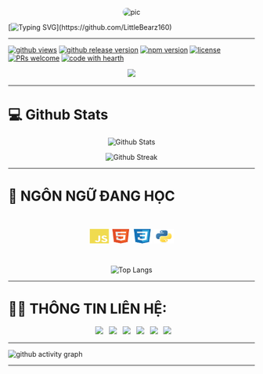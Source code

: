 <p align="center"><img  alt="pic" height="200" style="border-radius:1000px;" src="https://cdn.discordapp.com/attachments/919043312260898836/939163822248300584/1643984496849.png"></p>
 
  [![Typing SVG](https://readme-typing-svg.herokuapp.com?color=%23F70000&size=59&duration=3000&width=1270&height=90&lines=Ch%C3%A0o%2C+t%C3%B4i+l%C3%A0+Bearz+!;H%C3%A3y+xem+qua+GITHUB+c%E1%BB%A7a+t%C3%B4i+!;Cảm+ơn+vì+đã+ủng+hộ+!)](https://github.com/LittleBearz160)
***

[![github views](https://komarev.com/ghpvc/?username=LittleBearz&color=ff6600)](https://github.com/LittleBearz160) [![github release version](https://img.shields.io/github/v/release/nhn/tui.editor.svg?include_prereleases)](https://github.com/LittleBearz160) [![npm version](https://img.shields.io/npm/v/@toast-ui/editor.svg)](https://github.com/LittleBearz160) [![license](https://img.shields.io/github/license/nhn/tui.editor.svg)](https://github.com/LittleBearz160) [![PRs welcome](https://img.shields.io/badge/PRs-welcome-ff69b4.svg)](https://github.com/LittleBearz160) [![code with hearth](https://img.shields.io/badge/%3C%2F%3E%20with%20%E2%99%A5%20by-BEARZ-ff1414.svg)](https://github.com/LittleBearz160)

<div align="center" style"border-radius:15px">
  <img src="https://media.discordapp.net/attachments/919968565606637688/935178148524478494/PicsArt_01-22-11.15.16.jpg?width=1025&height=379" style"width: 100%;border-radius:15px">
</div>

***

# 💻 Github Stats

<p align="center"><img src="https://github-readme-stats.vercel.app/api?username=LittleBearz160&include_all_commits=false&count_private=true&show_icons=true&custom_title=Little%20Bearz&line_height=20&title_color=fd0808&icon_color=cb0202&text_color=D3D3D3&bg_color=0,000000,650101&border_color=fd1212&border_radious=50" alt = "Github Stats"></p>
<p align="center"><img src="http://github-readme-streak-stats.herokuapp.com/?user=LittleBearz160&theme=blood&date_format=j%2Fn%5B%2FY%5D&background=000000&sideNums=D3D3D3&dates=DD1D1D&fire=00FFAB&border=DD0000&stroke=DD0000&ring=DD0C00&currStreakNums=DD0000&currStreakLabel=D3D3D3&sideLabels=D3D3D3" alt = "Github Streak"></p>

***

# 📖 NGÔN NGỮ ĐANG HỌC

<div style="display: inline_block"><br>
  <p align="center"><img align="center" alt="Js" height="30" width="40" src="https://raw.githubusercontent.com/devicons/devicon/master/icons/javascript/javascript-plain.svg">
  <img align="center" alt="HTML" height="30" width="40" src="https://raw.githubusercontent.com/devicons/devicon/master/icons/html5/html5-original.svg">
  <img align="center" alt="CSS" height="30" width="40" src="https://raw.githubusercontent.com/devicons/devicon/master/icons/css3/css3-original.svg">
  <img align="center" alt="Python" height="30" width="40" src="https://raw.githubusercontent.com/devicons/devicon/master/icons/python/python-original.svg">
  </p>
</div>

</br>
<p align="center"><img src="https://github-readme-stats.vercel.app/api/top-langs/?username=LittleBearz160&text_color=D3D3D3&bg_color=0,000000,650101&custom_title=C%C3%A1c%20ng%C3%B4n%20ng%E1%BB%AF%20hay%20d%C3%B9ng%20nh%E1%BA%A5t:&title_color=eb0300&border_color=eb0300&card_width=500&line_height=20" alt = "Top Langs"></p>


***

# 🤝🏻 THÔNG TIN LIÊN HỆ:

<p align="center">
&nbsp; <a href="https://twitter.com/Bearz160" target="_blank" rel="noopener noreferrer"><img src="https://img.icons8.com/fluency/100/000000/twitter-circled.png" width="100" /></a>
&nbsp; <a href="https://www.instagram.com/__laamddaayyy" target="_blank" rel="noopener noreferrer"><img src="https://img.icons8.com/fluency/100/000000/instagram-new.png" width="100" /></a>  
&nbsp; <a href="https://github.com/LittleBearz160" target="_blank" rel="noopener noreferrer"><img src="https://img.icons8.com/fluency/100/000000/github.png" width="100" /></a>
&nbsp; <a href="https://m.me/bearz.project" target="_blank" rel="noopener noreferrer"><img src="https://img.icons8.com/fluency/100/000000/facebook-messenger--v2.png"  width="100" /></a>
&nbsp; <a href="mailto:bearz.project@gmail.com" target="_blank" rel="noopener noreferrer"><img src="https://img.icons8.com/fluency/100/000000/gmail-new.png"  width="100" /></a>
&nbsp; <a href="https://discord.gg/little-bearz" target="_blank" rel="noopener noreferrer"><img src="https://img.icons8.com/fluency/100/000000/discord-logo.png"  width="100" /></a>
</p>

***

![github activity graph](https://activity-graph.herokuapp.com/graph?username=LittleBearz160&theme=react-dark)

***

